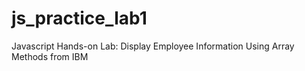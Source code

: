 # js_practice_lab1
Javascript Hands-on Lab: Display Employee Information Using Array Methods from IBM
